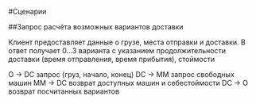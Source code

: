 #Сценарии

##Запрос расчёта возможных вариантов доставки

Клиент предоставляет данные о грузе, места отправки и доставки.
В ответ получает 0...3 варианта с указанием продолжительности доставки (время отправления, время прибытия), стоймости

O -> DC запрос (груз, начало, конец)
DC -> MM запрос свободных машин
MM -> DC возврат доступных машин и себестоймости
DC -> O возврат посчитанных вариантов